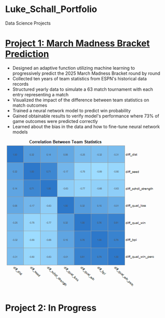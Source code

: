 # Luke_Schall_Portfolio
Data Science Projects

# [Project 1: March Madness Bracket Prediction](https://github.com/luke-as-11/march_madness_bracket_prediction)
- Designed an adaptive function utilizing machine learning to progressively predict the 2025 March Madness Bracket round by round
- Collected ten years of team statistics from ESPN's historical data records
- Structured yearly data to simulate a 63 match tournament with each entry representing a match 
- Visualized the impact of the difference between team statistics on match outcomes
- Trained a neural network model to predict win probability
- Gained obtainable results to verify model's performance where 73% of game outcomes were predicted correctly
- Learned about the bias in the data and how to fine-tune neural network models

![](/images/correlation_matrix.png)

# Project 2: In Progress
